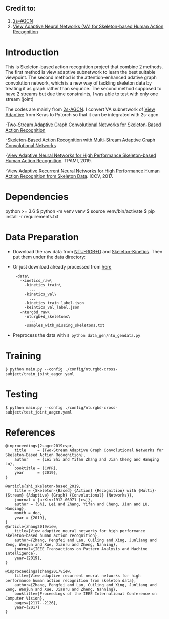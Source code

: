 ## Credit to:
1. [2s-AGCN]
2. [View Adaptive Neural Networks (VA) for Skeleton-based Human Action Recognition]

# Introduction
This is Skeleton-based action recognition project that combine 2 methods. 
The first method is view adaptive subnetwork to learn the best suitable viewpoint.
The second method is the attention-enhanced adative graph convolution network, which is a new way of tackling skeleton data by treating it as graph rather than sequnce.
The second method supposed to have 2 streams but due time constraints, I was able to test with only one stream (joint)

The codes are mainly from [2s-AGCN]. I convert VA subnetwork of [View Adaptive] from Keras to Pytorch so that it can be integrated with 2s-agcn.

-[Two-Stream Adaptive Graph Convolutional Networks for Skeleton-Based Action Recognition](https://arxiv.org/abs/1805.07694)

-[Skeleton-Based Action Recognition with Multi-Stream Adaptive Graph Convolutional Networks](https://arxiv.org/abs/1912.06971)

-[View Adaptive Neural Networks for High Performance Skeleton-based Human Action Recognition](https://arxiv.org/pdf/1804.07453.pdf). TPAMI, 2019.

-[View Adaptive Recurrent Neural Networks for High Performance Human Action Recognition from Skeleton Data](http://openaccess.thecvf.com/content_ICCV_2017/papers/Zhang_View_Adaptive_Recurrent_ICCV_2017_paper.pdf). ICCV, 2017.


# Dependencies
python >= 3.6
    $ python -m venv venv
    $ source venv/bin/activate
    $ pip install -r requirements.txt

# Data Preparation
 - Download the raw data from [NTU-RGB+D](https://github.com/shahroudy/NTURGB-D) and [Skeleton-Kinetics](https://github.com/yysijie/st-gcn). Then put them under the data directory:
 - Or just download already processed from [here](https://drive.google.com/drive/folders/17V0TWh4GuHZITnZONornEXlEwgkBKj8X?usp=sharing)

        -data\
          -kinetics_raw\
            -kinetics_train\
              ...
            -kinetics_val\
              ...
            -kinetics_train_label.json
            -keintics_val_label.json
          -nturgbd_raw\
            -nturgb+d_skeletons\
              ...
            -samples_with_missing_skeletons.txt

 - Preprocess the data with
    `$ python data_gen/ntu_gendata.py`


# Training
    $ python main.py --config ./config/nturgbd-cross-subject/train_joint_aagcn.yaml

# Testing
    $ python main.py --config ./config/nturgbd-cross-subject/test_joint_aagcn.yaml

# References
    @inproceedings{2sagcn2019cvpr,
        title     = {Two-Stream Adaptive Graph Convolutional Networks for Skeleton-Based Action Recognition},
        author    = {Lei Shi and Yifan Zhang and Jian Cheng and Hanqing Lu},
        booktitle = {CVPR},
        year      = {2019},
    }

    @article{shi_skeleton-based_2019,
        title = {Skeleton-{Based} {Action} {Recognition} with {Multi}-{Stream} {Adaptive} {Graph} {Convolutional} {Networks}},
        journal = {arXiv:1912.06971 [cs]},
        author = {Shi, Lei and Zhang, Yifan and Cheng, Jian and LU, Hanqing},
        month = dec,
        year = {2019},
	}
    @article{zhang2019view,
        title={View adaptive neural networks for high performance skeleton-based human action recognition},
        author={Zhang, Pengfei and Lan, Cuiling and Xing, Junliang and Zeng, Wenjun and Xue, Jianru and Zheng, Nanning},
        journal={IEEE Transactions on Pattern Analysis and Machine Intelligence},
        year={2019},
    }

    @inproceedings{zhang2017view,
        title={View adaptive recurrent neural networks for high performance human action recognition from skeleton data},
        author={Zhang, Pengfei and Lan, Cuiling and Xing, Junliang and Zeng, Wenjun and Xue, Jianru and Zheng, Nanning},
        booktitle={Proceedings of the IEEE International Conference on Computer Vision},
        pages={2117--2126},
        year={2017}
    }

[2s-AGCN]:https://github.com/lshiwjx/2s-AGCN
[View Adaptive Neural Networks (VA) for Skeleton-based Human Action Recognition]:https://github.com/microsoft/View-Adaptive-Neural-Networks-for-Skeleton-based-Human-Action-Recognition
[View Adaptive]:https://github.com/microsoft/View-Adaptive-Neural-Networks-for-Skeleton-based-Human-Action-Recognition
